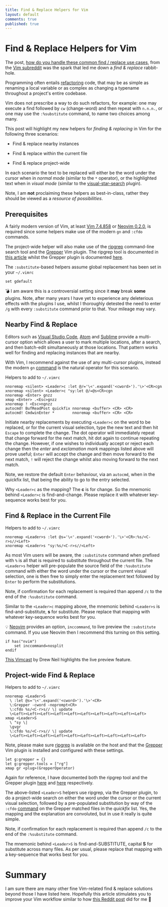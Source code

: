 ```yaml
---
title: Find & Replace Helpers for Vim
layout: default
comments: true
published: true
---
```


# Find & Replace Helpers for Vim

The post, [how do you handle these common find / replace use
cases](https://www.reddit.com/r/vim/comments/armt3o/how_do_you_handle_these_common_find_replace_use),
from the [Vim subreddit](https://www.reddit.com/r/vim) was the spark that led
me down a _find & replace_ rabbit-hole.

Programming often entails
[refactoring](https://en.wikipedia.org/wiki/Code_refactoring) code, that may be
as simple as renaming a local variable or as complex as changing a typename
throughout a project's entire codebase.

Vim does not prescribe a way to do such refactors, for example: one may execute
a find followed by `cw` (change-word) and then repeat with `n.n.n.`, or one may
use the `:%substitute` command, to name two choices among many.

This post will highlight my new helpers for _finding & replacing_ in Vim for
the following three scenarios:

-   Find & replace nearby instances

-   Find & replace within the current file

-   Find & replace project-wide

In each scenario the text to be replaced will either be the word under the
cursor when in _normal mode_ (similar to the `*` operator), or the highlighted
text when in _visual mode_ (similar to the
[visual-star-search](https://github.com/nelstrom/vim-visual-star-search)
plugin).

Note, I am **not** proclaiming these helpers as best-in-class, rather they
should be viewed as a _resource of possibilities_.

## Prerequisites

A fairly modern version of Vim, at least [Vim
7.4.858](https://www.vim.org/download.php) or [Neovim
0.2.0](https://github.com/neovim/neovim/wiki/Installing-Neovim), is required
since some helpers make use of the modern `gn` and `:cfdo` commands.

The project-wide helper will also make use of the
[ripgrep](https://github.com/BurntSushi/ripgrep) command-line search tool and
the [Grepper](https://github.com/mhinz/vim-grepper) Vim plugin. The ripgrep tool
is documented in [this
article](https://bluz71.github.io/2018/06/07/ripgrep-fd-command-line-search-tools.html)
whilst the Grepper plugin is documented
[here](https://bluz71.github.io/2017/05/21/vim-plugins-i-like.html#vim-grepper).

The `:substitute`-based helpers assume global replacement has been set in your
`~/.vimrc`

```viml
set gdefault
```

:bomb: I am aware this is a controversial setting since it **may** break
**some** plugins. Note, after many years I have yet to experience any
deleterious effects with the plugins I use, whilst I thoroughly detested the
need to enter `/g` with every `:substitute` command prior to that. Your mileage
may vary.

## Nearby Find & Replace

Editors such as [Visual Studio Code](https://code.visualstudio.com),
[Atom](https://atom.io) and [Sublime](https://www.sublimetext.com) provide a
multi-cursor option which allows a user to mark multiple locations, after a
search, and then batch-edit simultaneously at those locations. That pattern
works well for finding and replacing instances that are nearby.

With Vim, I recommend against the use of any multi-cursor plugins, instead the
modern `gn`
[command](http://vimcasts.org/episodes/operating-on-search-matches-using-gn) is
the natural operator for this scenario.

Helpers to add to `~/.vimrc`

```viml
nnoremap <silent> <Leader>c :let @/='\<'.expand('<cword>').'\>'<CR>cgn
xnoremap <silent> <Leader>c "sy:let @/=@s<CR>cgn
nnoremap <Enter> gnzz
xmap <Enter> .<Esc>gnzz
xnoremap ! <Esc>ngnzz
autocmd! BufReadPost quickfix nnoremap <buffer> <CR> <CR>
autocmd! CmdwinEnter *        nnoremap <buffer> <CR> <CR>
```

Initiate nearby replacements by executing `<Leader>c` on the word to be
replaced, or for the current visual selection, type the new text and then hit
`Escape` to complete the change. The dot operator will immediately repeat that
change forward for the next match, hit dot again to continue repeating the
change. However, if one wishes to individually accept or reject each change then
the *enter* and *exclamation mark* mappings listed above will prove useful;
`Enter` will accept the change and then move forward to the next match, `!` will
reject the change whilst also moving forward to the next match.

Note, we restore the default `Enter` behaviour, via an `autocmd`, when in the
quickfix list, that being the ability to go to the entry selected.

Why `<Leader>c` as the mapping? The **c** is for change. So the mnemonic behind
`<Leader>c` is find-and-change. Please replace it with whatever key-sequence
works best for you.

## Find & Replace in the Current File

Helpers to add to `~/.vimrc`

```viml
nnoremap <Leader>s :let @s='\<'.expand('<cword>').'\>'<CR>:%s/<C-r>s//<Left>
xnoremap <Leader>s "sy:%s/<C-r>s//<Left>
```

As most Vim users will be aware, the `:substitute` command when prefixed with
`%` is all that is required to substitute throughout the current file. The
`<Leader>s` helper will pre-populate the source field of the `:%substitute`
command with either the word under the cursor or the current visual selection,
one is then free to simply enter the replacement text followed by `Enter` to
perform the substitutions.

Note, if confirmation for each replacement is required than append `/c` to the
end of the `:%substitute` command.

Similar to the `<Leader>c` mapping above, the mnemonic behind `<Leader>s` is
find-and-substitute, **s** for substitute. Please replace that mapping with
whatever key-sequence works best for you.

:bulb: [Neovim](https://neovim.io) provides an option, `inccommand`, to live
preview the `:substitute` command. If you use Neovim then I recommend this
turning on this setting.

```viml
if has("nvim")
    set inccommand=nosplit
endif
```

[This Vimcast](http://vimcasts.org/episodes/neovim-eyecandy) by Drew Neil
highlights the live preview feature.

## Project-wide Find & Replace

Helpers to add to `~/.vimrc`

```viml
nnoremap <Leader>S
  \ :let @s='\<'.expand('<cword>').'\>'<CR>
  \:Grepper -cword -noprompt<CR>
  \:cfdo %s/<C-r>s// \| update
  \<Left><Left><Left><Left><Left><Left><Left><Left><Left><Left>
xmap <Leader>S
  \ "sy \|
  \gvgr
  \:cfdo %s/<C-r>s// \| update
  \<Left><Left><Left><Left><Left><Left><Left><Left><Left><Left>
```

Note, please make sure [ripgrep](https://github.com/BurntSushi/ripgrep) is
available on the host and that the
[Grepper](https://github.com/mhinz/vim-grepper) Vim plugin is installed and
configured with these settings.

```viml
let g:grepper = {}
let g:grepper.tools = ["rg"]
xmap gr <plug>(GrepperOperator)
```

Again for reference, I have documented both the ripgrep tool and the Grepper
plugin
[here](https://bluz71.github.io/2018/06/07/ripgrep-fd-command-line-search-tools.html)
and
[here](https://bluz71.github.io/2017/05/21/vim-plugins-i-like.html#vim-grepper)
respectively.

The above-listed `<Leader>S` helpers use ripgrep, via the Grepper plugin, to do a
project-wide search on either the word under the cursor or the current visual
selection, followed by a pre-populated substitution by way of the `:cfdo`
[command](https://bluz71.github.io/2017/05/15/vim-tips-tricks.html#cfdo) on the
Grepper matched files in the _quickfix_ list. Yes, the mapping and the
explanation are convoluted, but in use it really is quite simple.

Note, if confirmation for each replacement is required than append `/c` to the
end of the `:%substitute` command.

The mnemonic behind `<Leader>S` is find-and-SUBSTITUTE, capital **S** for
substitute across many files. As per usual, please replace that mapping with a
key-sequence that works best for you.

# Summary

I am sure there are many other fine Vim-related find & replace solutions beyond
those I have listed here. Hopefully this article stimulates you to improve your
Vim workflow similar to how [this Reddit
post](https://www.reddit.com/r/vim/comments/armt3o/how_do_you_handle_these_common_find_replace_use)
did for me :beer:
